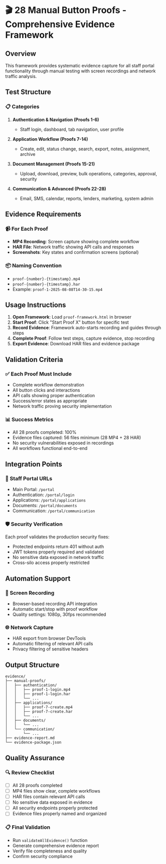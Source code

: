 # 🎬 28 Manual Button Proofs - Comprehensive Evidence Framework

## Overview
This framework provides systematic evidence capture for all staff portal functionality through manual testing with screen recordings and network traffic analysis.

## Test Structure

### 📋 Categories
1. **Authentication & Navigation (Proofs 1-6)**
   - Staff login, dashboard, tab navigation, user profile

2. **Application Workflow (Proofs 7-14)**
   - Create, edit, status change, search, export, notes, assignment, archive

3. **Document Management (Proofs 15-21)**
   - Upload, download, preview, bulk operations, categories, approval, security

4. **Communication & Advanced (Proofs 22-28)**
   - Email, SMS, calendar, reports, lenders, marketing, system admin

## Evidence Requirements

### 📹 For Each Proof
- **MP4 Recording**: Screen capture showing complete workflow
- **HAR File**: Network traffic showing API calls and responses
- **Screenshots**: Key states and confirmation screens (optional)

### 📦 Naming Convention
- `proof-{number}-{timestamp}.mp4`
- `proof-{number}-{timestamp}.har`
- Example: `proof-1-2025-08-08T14-30-15.mp4`

## Usage Instructions

1. **Open Framework**: Load `proof-framework.html` in browser
2. **Start Proof**: Click "Start Proof X" button for specific test
3. **Record Evidence**: Framework auto-starts recording and guides through steps
4. **Complete Proof**: Follow test steps, capture evidence, stop recording
5. **Export Evidence**: Download HAR files and evidence package

## Validation Criteria

### ✅ Each Proof Must Include
- Complete workflow demonstration
- All button clicks and interactions
- API calls showing proper authentication
- Success/error states as appropriate
- Network traffic proving security implementation

### 📊 Success Metrics
- All 28 proofs completed: 100%
- Evidence files captured: 56 files minimum (28 MP4 + 28 HAR)
- No security vulnerabilities exposed in recordings
- All workflows functional end-to-end

## Integration Points

### 🔗 Staff Portal URLs
- Main Portal: `/portal`
- Authentication: `/portal/login`
- Applications: `/portal/applications`
- Documents: `/portal/documents`
- Communication: `/portal/communication`

### 🛡️ Security Verification
Each proof validates the production security fixes:
- Protected endpoints return 401 without auth
- JWT tokens properly required and validated
- No sensitive data exposed in network traffic
- Cross-silo access properly restricted

## Automation Support

### 📸 Screen Recording
- Browser-based recording API integration
- Automatic start/stop with proof workflow
- Quality settings: 1080p, 30fps recommended

### 🌐 Network Capture
- HAR export from browser DevTools
- Automatic filtering of relevant API calls
- Privacy filtering of sensitive headers

## Output Structure

```
evidence/
├── manual-proofs/
│   ├── authentication/
│   │   ├── proof-1-login.mp4
│   │   ├── proof-1-login.har
│   │   └── ...
│   ├── applications/
│   │   ├── proof-7-create.mp4
│   │   ├── proof-7-create.har
│   │   └── ...
│   ├── documents/
│   │   └── ...
│   └── communication/
│       └── ...
├── evidence-report.md
└── evidence-package.json
```

## Quality Assurance

### 🔍 Review Checklist
- [ ] All 28 proofs completed
- [ ] MP4 files show clear, complete workflows
- [ ] HAR files contain relevant API calls
- [ ] No sensitive data exposed in evidence
- [ ] All security endpoints properly protected
- [ ] Evidence files properly named and organized

### 📋 Final Validation
- Run `validateAllEvidence()` function
- Generate comprehensive evidence report
- Verify file completeness and quality
- Confirm security compliance